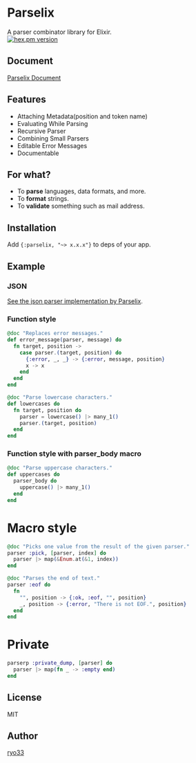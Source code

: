 # Parselix
A parser combinator library for Elixir.  
[![hex.pm version](https://img.shields.io/hexpm/v/parselix.svg)](https://hex.pm/packages/parselix)

## Document
[Parselix Document](https://hexdocs.pm/parselix/)  

## Features
* Attaching Metadata(position and token name)
* Evaluating While Parsing
* Recursive Parser
* Combining Small Parsers
* Editable Error Messages
* Documentable

## For what?
* To **parse** languages, data formats, and more.  
* To **format** strings.  
* To **validate** something such as mail address.  

## Installation
Add `{:parselix, "~> x.x.x"}` to deps of your app.

## Example

### JSON
[See the json parser implementation by Parselix](https://github.com/ryo33/Parselix/blob/master/lib/parselix/prepared/json.ex).  


### Function style
```elixir
@doc "Replaces error messages."
def error_message(parser, message) do
  fn target, position ->
    case parser.(target, position) do
      {:error, _, _} -> {:error, message, position}
      x -> x
    end
  end
end
```

```elixir
@doc "Parse lowercase characters."
def lowercases do
  fn target, position do
    parser = lowercase() |> many_1()
    parser.(target, position)
  end
end
```

### Function style with parser_body macro
```elixir
@doc "Parse uppercase characters."
def uppercases do
  parser_body do
    uppercase() |> many_1()
  end
end
```

# Macro style
```elixir
@doc "Picks one value from the result of the given parser."
parser :pick, [parser, index] do
  parser |> map(&Enum.at(&1, index))
end
```

```elixir
@doc "Parses the end of text."
parser :eof do
  fn
    "", position -> {:ok, :eof, "", position}
    _, position -> {:error, "There is not EOF.", position}
  end
end
```

# Private
```elixir
parserp :private_dump, [parser] do
  parser |> map(fn _ -> :empty end)
end
```

## License
  MIT

## Author
  [ryo33](https://github.com/ryo33/ "ryo33's github page")
